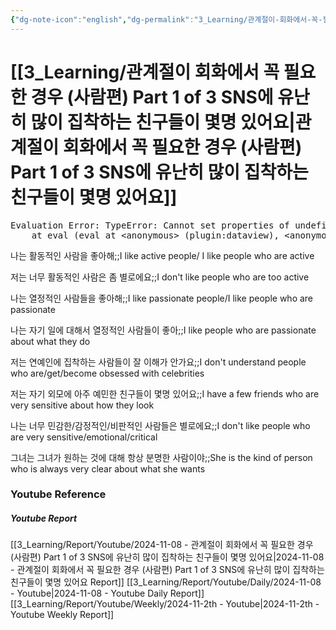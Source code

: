 ```yaml
---
{"dg-note-icon":"english","dg-permalink":"3_Learning/관계절이-회화에서-꼭-필요한-경우-(사람편)-Part-1-of-3-SNS에-유난히-많이-집착하는-친구들이-몇명-있어요","created-date":"2024-11-08 10:32:00 am","date":"2024-11-08","type":"youtube","tags":["youtube","english","flashcards"],"aliases":null,"youtuber":"빨모쌤","channelName":"라이브 아카데미","link":"https://www.youtube.com/watch?v=m5Wc87i4S_Y","img":"https://img.youtube.com/vi/m5Wc87i4S_Y/0.jpg","dg-publish":true,"permalink":"/3_Learning/관계절이-회화에서-꼭-필요한-경우-(사람편)-Part-1-of-3-SNS에-유난히-많이-집착하는-친구들이-몇명-있어요/","dgPassFrontmatter":true,"noteIcon":"english"}
---
```


# [[3_Learning/관계절이 회화에서 꼭 필요한 경우 (사람편) Part 1 of 3 SNS에 유난히 많이 집착하는 친구들이 몇명 있어요\|관계절이 회화에서 꼭 필요한 경우 (사람편) Part 1 of 3 SNS에 유난히 많이 집착하는 친구들이 몇명 있어요]]


<pre class="dataview dataview-error">Evaluation Error: TypeError: Cannot set properties of undefined (setting 'innerHTML')
    at eval (eval at &lt;anonymous&gt; (plugin:dataview), &lt;anonymous&gt;:9:21)</pre>

나는 활동적인 사람을 좋아해;;I like active people/ I like people who are active
<!--SR:!2024-12-05,15,290-->
저는 너무 활동적인 사람은 좀 별로에요;;I don't like people who are too active
<!--SR:!2025-02-19,66,317-->
나는 열정적인 사람들을 좋아해;;I like passionate people/I like people who are passionate
<!--SR:!2025-01-27,43,290-->
나는 자기 일에 대해서 열정적인 사람들이 좋아;;I like people who are passionate about what they do
<!--SR:!2025-02-17,65,310-->
저는 연예인에 집착하는 사람들이 잘 이해가 안가요;;I don't understand people who are/get/become obsessed with celebrities
<!--SR:!2025-01-10,26,270-->
저는 자기 외모에 아주 예민한 친구들이 몇명 있어요;;I have a few friends who are very sensitive about how they look
<!--SR:!2025-02-13,60,310-->
나는 너무 민감한/감정적인/비판적인 사람들은 별로에요;;I don't like people who are very sensitive/emotional/critical
<!--SR:!2025-02-07,58,310-->
그녀는 그녀가 원하는 것에 대해 항상 분명한 사람이야;;She is the kind of person who is always very clear about what she wants
<!--SR:!2025-01-26,43,290-->















### Youtube Reference
##### Youtube Report
[[3_Learning/Report/Youtube/2024-11-08 - 관계절이 회화에서 꼭 필요한 경우 (사람편) Part 1 of 3 SNS에 유난히 많이 집착하는 친구들이 몇명 있어요\|2024-11-08 - 관계절이 회화에서 꼭 필요한 경우 (사람편) Part 1 of 3 SNS에 유난히 많이 집착하는 친구들이 몇명 있어요 Report]]
[[3_Learning/Report/Youtube/Daily/2024-11-08 - Youtube\|2024-11-08 - Youtube Daily Report]]
[[3_Learning/Report/Youtube/Weekly/2024-11-2th - Youtube\|2024-11-2th - Youtube Weekly Report]]

